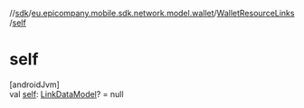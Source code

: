 //[sdk](../../../index.md)/[eu.epicompany.mobile.sdk.network.model.wallet](../index.md)/[WalletResourceLinks](index.md)/[self](self.md)

# self

[androidJvm]\
val [self](self.md): [LinkDataModel](../../eu.epicompany.mobile.android.data.network.model.hypermedia/-link-data-model/index.md)? = null

